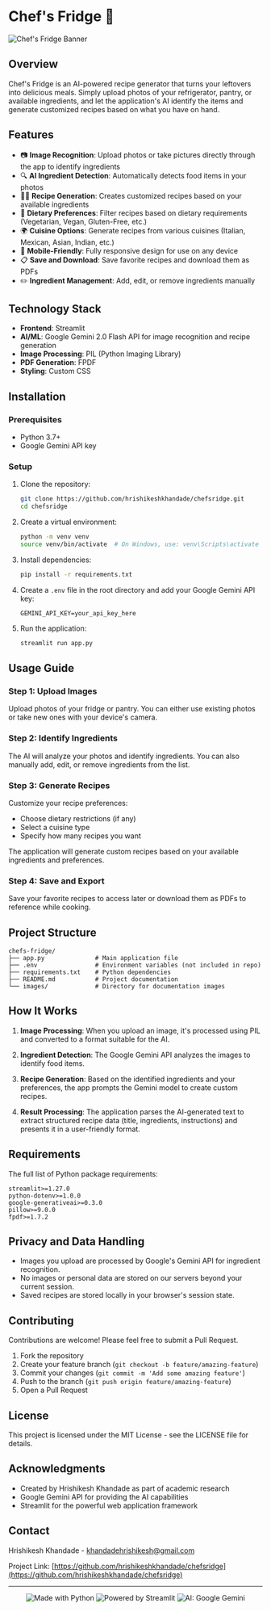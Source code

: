 # Chef's Fridge 🍲

![Chef's Fridge Banner](https://img.shields.io/badge/Chef's%20Fridge-Recipe%20Generator-FF6B6B?style=for-the-badge)

## Overview

Chef's Fridge is an AI-powered recipe generator that turns your leftovers into delicious meals. Simply upload photos of your refrigerator, pantry, or available ingredients, and let the application's AI identify the items and generate customized recipes based on what you have on hand.


## Features

- 📷 **Image Recognition**: Upload photos or take pictures directly through the app to identify ingredients
- 🔍 **AI Ingredient Detection**: Automatically detects food items in your photos
- 👨‍🍳 **Recipe Generation**: Creates customized recipes based on your available ingredients
- 🥗 **Dietary Preferences**: Filter recipes based on dietary requirements (Vegetarian, Vegan, Gluten-Free, etc.)
- 🌍 **Cuisine Options**: Generate recipes from various cuisines (Italian, Mexican, Asian, Indian, etc.)
- 📱 **Mobile-Friendly**: Fully responsive design for use on any device
- 📋 **Save and Download**: Save favorite recipes and download them as PDFs
- ✏️ **Ingredient Management**: Add, edit, or remove ingredients manually

## Technology Stack

- **Frontend**: Streamlit
- **AI/ML**: Google Gemini 2.0 Flash API for image recognition and recipe generation
- **Image Processing**: PIL (Python Imaging Library)
- **PDF Generation**: FPDF
- **Styling**: Custom CSS

## Installation

### Prerequisites

- Python 3.7+
- Google Gemini API key

### Setup

1. Clone the repository:
   ```bash
   git clone https://github.com/hrishikeshkhandade/chefsridge.git
   cd chefsridge
   ```

2. Create a virtual environment:
   ```bash
   python -m venv venv
   source venv/bin/activate  # On Windows, use: venv\Scripts\activate
   ```

3. Install dependencies:
   ```bash
   pip install -r requirements.txt
   ```

4. Create a `.env` file in the root directory and add your Google Gemini API key:
   ```
   GEMINI_API_KEY=your_api_key_here
   ```

5. Run the application:
   ```bash
   streamlit run app.py
   ```

## Usage Guide

### Step 1: Upload Images
Upload photos of your fridge or pantry. You can either use existing photos or take new ones with your device's camera.

### Step 2: Identify Ingredients
The AI will analyze your photos and identify ingredients. You can also manually add, edit, or remove ingredients from the list.

### Step 3: Generate Recipes
Customize your recipe preferences:
- Choose dietary restrictions (if any)
- Select a cuisine type
- Specify how many recipes you want

The application will generate custom recipes based on your available ingredients and preferences.

### Step 4: Save and Export
Save your favorite recipes to access later or download them as PDFs to reference while cooking.

## Project Structure

```
chefs-fridge/
├── app.py              # Main application file
├── .env                # Environment variables (not included in repo)
├── requirements.txt    # Python dependencies
├── README.md           # Project documentation
└── images/             # Directory for documentation images
```

## How It Works

1. **Image Processing**: When you upload an image, it's processed using PIL and converted to a format suitable for the AI.

2. **Ingredient Detection**: The Google Gemini API analyzes the images to identify food items.

3. **Recipe Generation**: Based on the identified ingredients and your preferences, the app prompts the Gemini model to create custom recipes.

4. **Result Processing**: The application parses the AI-generated text to extract structured recipe data (title, ingredients, instructions) and presents it in a user-friendly format.

## Requirements

The full list of Python package requirements:

```
streamlit>=1.27.0
python-dotenv>=1.0.0
google-generativeai>=0.3.0
pillow>=9.0.0
fpdf>=1.7.2
```

## Privacy and Data Handling

- Images you upload are processed by Google's Gemini API for ingredient recognition.
- No images or personal data are stored on our servers beyond your current session.
- Saved recipes are stored locally in your browser's session state.

## Contributing

Contributions are welcome! Please feel free to submit a Pull Request.

1. Fork the repository
2. Create your feature branch (`git checkout -b feature/amazing-feature`)
3. Commit your changes (`git commit -m 'Add some amazing feature'`)
4. Push to the branch (`git push origin feature/amazing-feature`)
5. Open a Pull Request

## License

This project is licensed under the MIT License - see the LICENSE file for details.

## Acknowledgments

- Created by Hrishikesh Khandade as part of academic research
- Google Gemini API for providing the AI capabilities
- Streamlit for the powerful web application framework

## Contact

Hrishikesh Khandade - khandadehrishikesh@gmail.com

Project Link: [https://github.com/hrishikeshkhandade/chefsridge](https://github.com/hrishikeshkhandade/chefsridge)

---

<p align="center">
  <img src="https://img.shields.io/badge/Made%20with-Python-1f425f.svg" alt="Made with Python">
  <img src="https://img.shields.io/badge/Powered%20by-Streamlit-FF4B4B.svg" alt="Powered by Streamlit">
  <img src="https://img.shields.io/badge/AI-Google%20Gemini-blue.svg" alt="AI: Google Gemini">
</p> 
